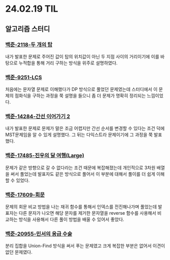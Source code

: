 # 24.02.19 TIL

## 알고리즘 스터디

### [백준-2118-두 개의 탑](https://www.acmicpc.net/problem/2118)

내가 발표한 문제로 주어진 값이 탑의 위치값이 아닌 두 지점 사이의 거리이기에 이를 바탕으로 누적합을 통해 거리 구하는 방식을 위주로 설명하였다.

### [백준-9251-LCS](https://www.acmicpc.net/problem/9251)

처음에는 문자열 문제로 이해했다가 DP 방식으로 풀었던 문제였는데 스터디에서 이 문제의 점화식을 구하는 과정을 쭉 설명을 들으니 좀 더 문제가 명확히 정리되는 느낌이었다.

### [백준-14284-간선 이어가기 2](https://www.acmicpc.net/problem/14284)

내가 발표한 문제로 문제가 말은 조금 어렵지만 간선 순서를 변경할 수 있다는 조건 덕에 MST문제임을 알 수 있게 설명했다. 그 뒤는 다익스트라 문제이기에 그 과정을 쭉 발표했다.

### [백준-17485-진우의 달 여행(Large)](https://www.acmicpc.net/problem/17485)

문제가 같은 방향으로 갈 수 없다라는 조건 때문에 복잡해졌는데 개인적으로 3차원 배열을 써서 풀었는데 발표자도 같은 방식으로 풀어서 이 부분에 대해서 풀이를 더 쉽게 이해할 수 있었다.

### [백준-17609-회문](https://www.acmicpc.net/problem/17609)

문제의 회문 비교 방법을 나는 재귀 함수를 통해서 인덱스를 전진해나가며 풀었는데 발표자는 다른 문자가 나오면 해당 문자를 제거한 문자열을 reverse 함수를 사용해서 비교하는 방식을 사용해서 다른 풀이 방법을 배울 수 있어서 좋았다.

### [백준-20955-민서의 응급 수술](https://www.acmicpc.net/problem/20955)

분리 집합을 Union-Find 방식을 써서 푸는 문제였고 크게 복잡한 부분은 없어서 이견이 없던 문제였다.
